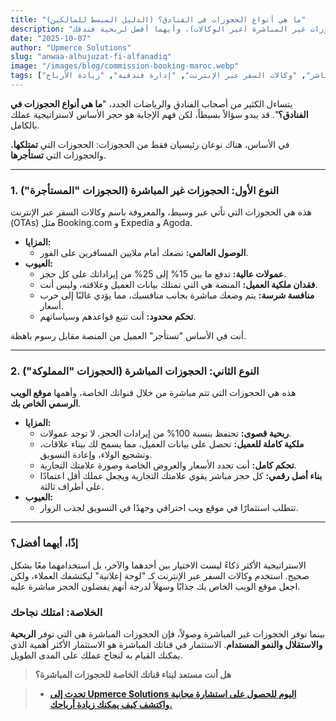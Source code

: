```yaml
---
title: "ما هي أنواع الحجوزات في الفنادق؟ (الدليل المبسط للمالكين)"
description: "دليل يشرح الفرق الأساسي بين الحجوزات المباشرة والحجوزات غير المباشرة (عبر الوكالات)، وأيهما أفضل لربحية فندقك."
date: "2025-10-07"
author: "Upmerce Solutions"
slug: "anwaa-alhujuzat-fi-alfanadiq"
image: "/images/blog/commission-booking-maroc.webp"
tags: ["أنواع الحجوزات", "الحجز المباشر", "وكالات السفر عبر الإنترنت", "إدارة فندقية", "زيادة الأرباح"]
---
```


يتساءل الكثير من أصحاب الفنادق والرياضات الجدد، "**ما هي أنواع الحجوزات في الفنادق؟**". قد يبدو سؤالاً بسيطاً، لكن فهم الإجابة هو حجر الأساس لاستراتيجية عملك بالكامل.

في الأساس، هناك نوعان رئيسيان فقط من الحجوزات: الحجوزات التي **تمتلكها**، والحجوزات التي **تستأجرها**.

---

### **1. النوع الأول: الحجوزات غير المباشرة (الحجوزات "المستأجرة")**

هذه هي الحجوزات التي تأتي عبر وسيط، والمعروفة باسم وكالات السفر عبر الإنترنت (OTAs) مثل Booking.com و Expedia و Agoda.

* **المزايا:**
    * **الوصول العالمي:** تضعك أمام ملايين المسافرين على الفور.
* **العيوب:**
    * **عمولات عالية:** تدفع ما بين 15% إلى 25% من إيراداتك على كل حجز.
    * **فقدان ملكية العميل:** المنصة هي التي تمتلك بيانات العميل وعلاقته، وليس أنت.
    * **منافسة شرسة:** يتم وضعك مباشرة بجانب منافسيك، مما يؤدي غالبًا إلى حرب أسعار.
    * **تحكم محدود:** أنت تتبع قواعدهم وسياساتهم.

أنت في الأساس "تستأجر" العميل من المنصة مقابل رسوم باهظة.

---

### **2. النوع الثاني: الحجوزات المباشرة (الحجوزات "المملوكة")**

هذه هي الحجوزات التي تتم مباشرة من خلال قنواتك الخاصة، وأهمها **موقع الويب الرسمي الخاص بك**.

* **المزايا:**
    * **ربحية قصوى:** تحتفظ بنسبة 100% من إيرادات الحجز. لا توجد عمولات.
    * **ملكية كاملة للعميل:** تحصل على بيانات العميل، مما يسمح لك ببناء علاقات، وتشجيع الولاء، وإعادة التسويق.
    * **تحكم كامل:** أنت تحدد الأسعار والعروض الخاصة وصورة علامتك التجارية.
    * **بناء أصل رقمي:** كل حجز مباشر يقوي علامتك التجارية ويجعل عملك أقل اعتمادًا على أطراف ثالثة.
* **العيوب:**
    * تتطلب استثمارًا في موقع ويب احترافي وجهدًا في التسويق لجذب الزوار.

---

### **إذًا، أيهما أفضل؟**

الاستراتيجية الأكثر ذكاءً ليست الاختيار بين أحدهما والآخر، بل استخدامهما معًا بشكل صحيح. استخدم وكالات السفر عبر الإنترنت كـ "لوحة إعلانية" ليكتشفك العملاء، ولكن اجعل موقع الويب الخاص بك جذابًا وسهلاً لدرجة أنهم يفضلون الحجز مباشرة عليه.

### **الخلاصة: امتلك نجاحك**

بينما توفر الحجوزات غير المباشرة وصولاً، فإن الحجوزات المباشرة هي التي توفر **الربحية والاستقلال والنمو المستدام**. الاستثمار في قناتك المباشرة هو الاستثمار الأكثر أهمية الذي يمكنك القيام به لنجاح عملك على المدى الطويل.

> **هل أنت مستعد لبناء قناتك الخاصة للحجوزات المباشرة؟**

> * [**تحدث إلى Upmerce Solutions اليوم للحصول على استشارة مجانية واكتشف كيف يمكنك زيادة أرباحك.**](https://www.upmerce.com/ar#contact)